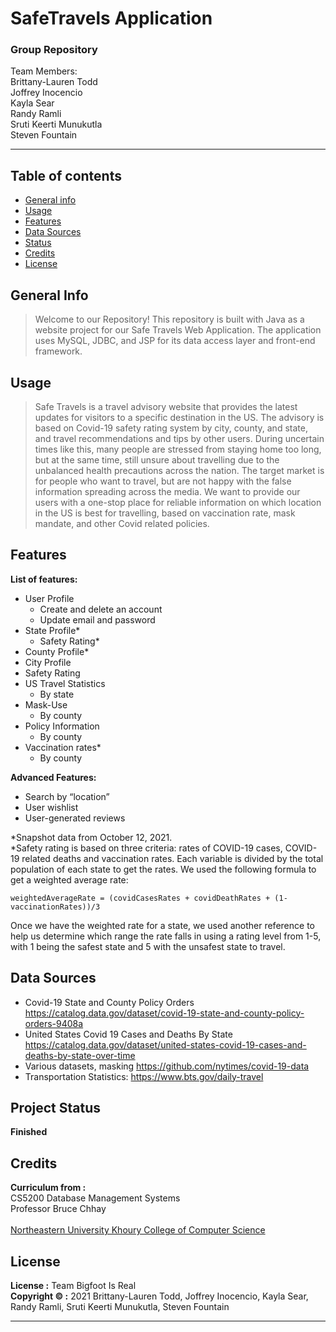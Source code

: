 # SafeTravels Application

### Group Repository
Team Members:<br>
Brittany-Lauren Todd <br>
Joffrey Inocencio<br>
Kayla Sear<br>
Randy Ramli<br>
Sruti Keerti Munukutla<br>
Steven Fountain
<hr>


## Table of contents

* [General info](#general-info)
* [Usage](#usage)
* [Features](#features)
* [Data Sources](#data-sources)
* [Status](#status)
* [Credits](#credits)
* [License](#license)


## General Info

> Welcome to our Repository!
> This repository is built with Java as a website project for our Safe Travels Web Application.
> The application uses MySQL, JDBC, and JSP for its
> data access layer and front-end framework.


## Usage

>Safe Travels is a travel advisory website that provides the latest updates for visitors to a specific destination in the US.
> The advisory is based on Covid-19 safety rating system by city, county, and state, and travel recommendations and tips by other users. During uncertain times like this, many people are stressed from staying home too long, but at the same time, still unsure about travelling due to the unbalanced health precautions across the nation. The target market is for people who want to travel, but are not happy with the false information spreading across the media. We want to provide our users with a one-stop place for reliable information on which location in the US is best for travelling, based on vaccination rate, mask mandate, and other Covid related policies.


## Features

**List of features:**
* User Profile
  * Create and delete an account
  * Update email and password
* State Profile*
  * Safety Rating*
* County Profile*
* City Profile
* Safety Rating
* US Travel Statistics
  * By state
* Mask-Use 
  * By county
* Policy Information
  * By county
* Vaccination rates*
  * By county

**Advanced Features:**
* Search by “location”
* User wishlist
* User-generated reviews

*Snapshot data from October 12, 2021.<br>
*Safety rating is based on three criteria: rates of COVID-19 cases, COVID-19 related deaths and vaccination rates.
Each variable is divided by the total population of each state to get the rates.
We used the following formula to get a weighted average rate:<br>


```weightedAverageRate = (covidCasesRates + covidDeathRates + (1-vaccinationRates))/3```

Once we have the weighted rate for a state, we used another reference to help us determine which range
the rate falls in using a rating level from 1-5,
with 1 being the safest state and 5 with the unsafest state to travel.


## Data Sources
* Covid-19 State and County Policy Orders
https://catalog.data.gov/dataset/covid-19-state-and-county-policy-orders-9408a
* United States Covid 19 Cases and Deaths By State
https://catalog.data.gov/dataset/united-states-covid-19-cases-and-deaths-by-state-over-time
* Various datasets, masking
https://github.com/nytimes/covid-19-data
* Transportation Statistics:
https://www.bts.gov/daily-travel


## Project Status

**Finished**


## Credits

**Curriculum from :** <br />
CS5200 Database Management Systems
<br> Professor Bruce Chhay
<br><br>
[Northeastern University Khoury College of Computer Science](https://www.khoury.northeastern.edu/)


## License

**License :** Team Bigfoot Is Real<br />
**Copyright &copy; :** 2021 Brittany-Lauren Todd,
Joffrey Inocencio,
Kayla Sear,
Randy Ramli,
Sruti Keerti Munukutla,
Steven Fountain
<hr>


